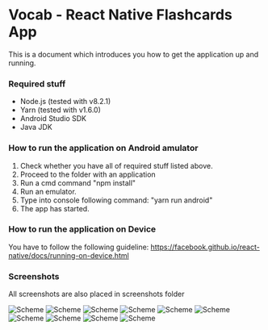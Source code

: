 # Vocab - React Native Flashcards App #

This is a document which introduces you how to get the application up and running.

### Required stuff ###

* Node.js (tested with v8.2.1)
* Yarn (tested with v1.6.0)
* Android Studio SDK
* Java JDK

### How to run the application on Android amulator ###

1. Check whether you have all of required stuff listed above.
2. Proceed to the folder with an application
3. Run a cmd command "npm install"
4. Run an emulator.
5. Type into console following command: "yarn run android"
6. The app has started.


### How to run the application on Device ###

You have to follow the following guideline: https://facebook.github.io/react-native/docs/running-on-device.html

### Screenshots ###
All screenshots are also placed in screenshots folder

![Scheme](screenshots/login.png)
![Scheme](screenshots/register.png)
![Scheme](screenshots/homemenu.png)
![Scheme](screenshots/latestactivity.png)
![Scheme](screenshots/folders.png)
![Scheme](screenshots/createset.png)
![Scheme](screenshots/setmenu.png)
![Scheme](screenshots/setedit.png)
![Scheme](screenshots/flashcards.png)
![Scheme](screenshots/flashcardsb.png)
